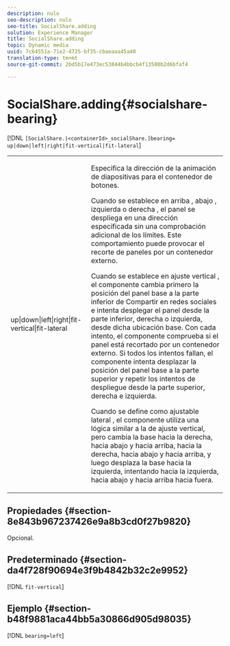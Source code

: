 ```yaml
---
description: nulo
seo-description: nulo
seo-title: SocialShare.adding
solution: Experience Manager
title: SocialShare.adding
topic: Dynamic media
uuid: 7c64551a-71e2-4725-bf35-cbaeaaa45a40
translation-type: tm+mt
source-git-commit: 2bd5b17e473ec53844b4bbcb4f13580b2d6bfaf4

---
```



# SocialShare.adding{#socialshare-bearing}

[!DNL `[SocialShare.|<containerId>_socialShare.]bearing= up|down|left|right|fit-vertical|fit-lateral`]

<table id="table_0002BE81371D4E16A56FBEDD13FDF3C2"> 
 <tbody> 
  <tr> 
   <td colname="col1"> <p> <span class="codeph"> up|down|left|right|fit-vertical|fit-lateral </span> </p> </td> 
   <td colname="col2"> <p> Especifica la dirección de la animación de diapositivas para el contenedor de botones. </p> <p> Cuando se establece en <span class="codeph"> arriba </span>, <span class="codeph"> abajo </span>, <span class="codeph"> izquierda </span>o <span class="codeph"> derecha </span>, el panel se despliega en una dirección especificada sin una comprobación adicional de los límites. Este comportamiento puede provocar el recorte de paneles por un contenedor externo. </p> <p>Cuando se establece en <span class="codeph"> ajuste vertical </span>, el componente cambia primero la posición del panel base a la parte inferior de Compartir en redes sociales e intenta desplegar el panel desde la parte inferior, derecha o izquierda, desde dicha ubicación base. Con cada intento, el componente comprueba si el panel está recortado por un contenedor externo. Si todos los intentos fallan, el componente intenta desplazar la posición del panel base a la parte superior y repetir los intentos de despliegue desde la parte superior, derecha e izquierda. </p> <p>Cuando se define como <span class="codeph"> ajustable lateral </span>, el componente utiliza una lógica similar a la de ajuste vertical, pero cambia la base hacia la derecha, hacia abajo y hacia arriba, hacia la derecha, hacia abajo y hacia arriba, y luego desplaza la base hacia la izquierda, intentando hacia la izquierda, hacia abajo y hacia arriba hacia fuera. </p> </td> 
  </tr> 
 </tbody> 
</table>

## Propiedades {#section-8e843b967237426e9a8b3cd0f27b9820}

Opcional.

## Predeterminado {#section-da4f728f90694e3f9b4842b32c2e9952}

[!DNL `fit-vertical`]

## Ejemplo {#section-b48f9881aca44bb5a30866d905d98035}

[!DNL `bearing=left`]
